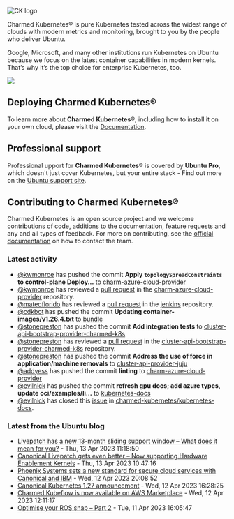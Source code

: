 ![CK logo](https://assets.ubuntu.com/v1/451d4cf4-Charmed+Kubernetes_RGB_onWhite_2022.svg)

Charmed Kubernetes® is pure Kubernetes tested across the widest range of clouds with modern metrics and monitoring, brought to you by the people who deliver Ubuntu.

Google, Microsoft, and many other institutions run Kubernetes on Ubuntu because we focus on the latest container capabilities in modern kernels. That’s why it’s the top choice for enterprise Kubernetes, too.

![](https://assets.ubuntu.com/v1/843c77b6-juju-at-a-glace.svg)

## Deploying Charmed Kubernetes®

To learn more about **Charmed Kubernetes**®, including how to install it on your own cloud, please visit the [Documentation][docs].

## Professional support

Professional upport for **Charmed Kubernetes**® is covered by **Ubuntu Pro**, which doesn't just cover Kubernetes, but your entire stack - Find out more on the [Ubuntu support site](https://ubuntu.com/support).

## Contributing to Charmed Kubernetes®

Charmed Kubernetes is an open source project and we welcome contributions of code, additions to the documentation, feature requests and any and all types of feedback. For more on contributing, see the [official documentation][get-in-touch] on how to contact the team.

<!-- LINKS -->
[docs]: https://ubuntu.com/kubernetes/docs
[get-in-touch]: https://ubuntu.com/kubernetes/docs/get-in-touch

### Latest activity

<!-- activity starts -->
 - [@kwmonroe](https://github.com/kwmonroe) has pushed the commit **Apply `topologySpreadConstraints` to control-plane Deploy...** to [charm-azure-cloud-provider](https://github.com/charmed-kubernetes/charm-azure-cloud-provider)
 - [@kwmonroe](https://github.com/kwmonroe) has reviewed a [pull request](https://github.com/charmed-kubernetes/charm-azure-cloud-provider/pull/18) in the [charm-azure-cloud-provider](https://github.com/charmed-kubernetes/charm-azure-cloud-provider) repository.
 - [@mateoflorido](https://github.com/mateoflorido) has reviewed a [pull request](https://github.com/charmed-kubernetes/jenkins/pull/1265) in the [jenkins](https://github.com/charmed-kubernetes/jenkins) repository.
 - [@cdkbot](https://github.com/cdkbot) has pushed the commit **Updating container-images/v1.26.4.txt** to [bundle](https://github.com/charmed-kubernetes/bundle)
 - [@stonepreston](https://github.com/stonepreston) has pushed the commit **Add integration tests** to [cluster-api-bootstrap-provider-charmed-k8s](https://github.com/charmed-kubernetes/cluster-api-bootstrap-provider-charmed-k8s)
 - [@stonepreston](https://github.com/stonepreston) has reviewed a [pull request](https://github.com/charmed-kubernetes/cluster-api-bootstrap-provider-charmed-k8s/pull/6) in the [cluster-api-bootstrap-provider-charmed-k8s](https://github.com/charmed-kubernetes/cluster-api-bootstrap-provider-charmed-k8s) repository.
 - [@stonepreston](https://github.com/stonepreston) has pushed the commit **Address the use of force in application/machine removals** to [cluster-api-provider-juju](https://github.com/charmed-kubernetes/cluster-api-provider-juju)
 - [@addyess](https://github.com/addyess) has pushed the commit **linting** to [charm-azure-cloud-provider](https://github.com/charmed-kubernetes/charm-azure-cloud-provider)
 - [@evilnick](https://github.com/evilnick) has pushed the commit **refresh gpu docs; add azure types, update oci/examples/li...** to [kubernetes-docs](https://github.com/charmed-kubernetes/kubernetes-docs)
 - [@evilnick](https://github.com/evilnick) has closed this [issue](https://github.com/charmed-kubernetes/kubernetes-docs/issues/593) in [charmed-kubernetes/kubernetes-docs](https://api.github.com/repos/charmed-kubernetes/kubernetes-docs).
<!-- activity ends -->

<!-- roadmap starts -->

<!-- roadmap ends -->

### Latest from the Ubuntu blog

<!-- blog starts -->
* [Livepatch has a new 13-month sliding support window &#8211;  What does it mean for you?](https://ubuntu.com//blog/canonical-announces-new-ubuntu-livepatch-13-months-sliding-support-window) - Thu, 13 Apr 2023 11:18:50 
* [Canonical Livepatch gets even better    &#8211;                        Now supporting Hardware Enablement Kernels](https://ubuntu.com//blog/canonical-livepatch-gets-even-better-now-supporting-hardware-enablement-kernels) - Thu, 13 Apr 2023 10:47:16 
* [Phoenix Systems sets a new standard for secure cloud services with Canonical and IBM](https://ubuntu.com//blog/phoenix-systems-sets-a-new-standard-for-secure-cloud-services-with-canonical-and-ibm) - Wed, 12 Apr 2023 20:08:52 
* [Canonical Kubernetes 1.27 announcement](https://ubuntu.com//blog/canonical-kubernetes-1-27-announcement) - Wed, 12 Apr 2023 16:28:25 
* [Charmed Kubeflow is now available on AWS Marketplace](https://ubuntu.com//blog/kubeflow-appliance-aws) - Wed, 12 Apr 2023 12:11:17 
* [Optimise your ROS snap – Part 2](https://ubuntu.com//blog/optimise-your-ros-snap-part-2) - Tue, 11 Apr 2023 16:05:47 
<!-- blog ends -->
